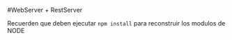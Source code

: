 #WebServer + RestServer


Recuerden que deben ejecutar ```npm install``` para reconstruir los modulos de NODE